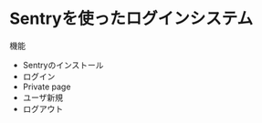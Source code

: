 Sentryを使ったログインシステム
===============================

機能

* Sentryのインストール
* ログイン
* Private page
* ユーザ新規
* ログアウト
